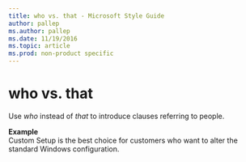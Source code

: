 ```yaml
---
title: who vs. that - Microsoft Style Guide
author: pallep
ms.author: pallep
ms.date: 11/19/2016
ms.topic: article
ms.prod: non-product specific
---
```


# who vs. that

Use *who* instead of *that* to introduce clauses referring to people.

**Example**  
Custom Setup is the best choice for customers who want to alter the standard Windows configuration.

